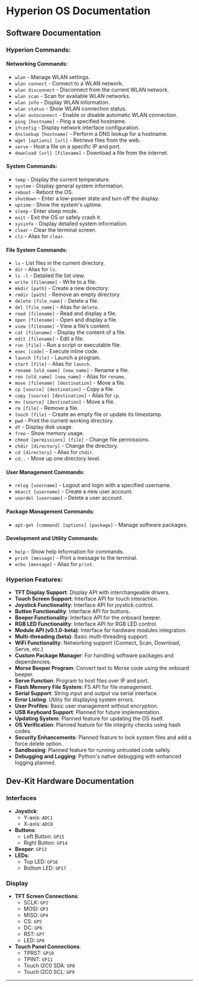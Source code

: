 # Hyperion OS Documentation

## Software Documentation

### Hyperion Commands:

#### Networking Commands:
- `wlan` - Manage WLAN settings.
- `wlan connect` - Connect to a WLAN network.
- `wlan disconnect` - Disconnect from the current WLAN network.
- `wlan scan` - Scan for available WLAN networks.
- `wlan info` - Display WLAN information.
- `wlan status` - Show WLAN connection status.
- `wlan autoconnect` - Enable or disable automatic WLAN connection.
- `ping [hostname]` - Ping a specified hostname.
- `ifconfig` - Display network interface configuration.
- `dnslookup [hostname]` - Perform a DNS lookup for a hostname.
- `wget [options] [url]` - Retrieve files from the web.
- `serve` - Host a file on a specific IP and port.
- `download [url] [filename]` - Download a file from the internet.


#### System Commands:
- `temp` - Display the current temperature.
- `system` - Display general system information.
- `reboot` - Reboot the OS.
- `shutdown` - Enter a low-power state and turn off the display.
- `uptime` - Show the system's uptime.
- `sleep` - Enter sleep mode.
- `exit` - Exit the OS or safely crash it.
- `sysinfo` - Display detailed system information.
- `clear` - Clear the terminal screen.
- `cls` - Alias for `clear`.

#### File System Commands:
- `ls` - List files in the current directory.
- `dir` - Alias for `ls`.
- `ls -l` - Detailed file list view.
- `write [filename]` - Write to a file.
- `mkdir [path]` - Create a new directory.
- `rmdir [path]` - Remove an empty directory.
- `delete [file_name]` - Delete a file.
- `del [file_name]` - Alias for `delete`.
- `read [filename]` - Read and display a file.
- `open [filename]` - Open and display a file.
- `view [filename]` - View a file’s content.
- `cat [filename]` - Display the content of a file.
- `edit [filename]` - Edit a file.
- `run [file]` - Run a script or executable file.
- `exec [code]` - Execute inline code.
- `launch [file]` - Launch a program.
- `start [file]` - Alias for `launch`.
- `rename [old_name] [new_name]` - Rename a file.
- `ren [old_name] [new_name]` - Alias for `rename`.
- `move [filename] [destination]` - Move a file.
- `cp [source] [destination]` - Copy a file.
- `copy [source] [destination]` - Alias for `cp`.
- `mv [source] [destination]` - Move a file.
- `rm [file]` - Remove a file.
- `touch [file]` - Create an empty file or update its timestamp.
- `pwd` - Print the current working directory.
- `df` - Display disk usage.
- `free` - Show memory usage.
- `chmod [permissions] [file]` - Change file permissions.
- `chdir [directory]` - Change the directory.
- `cd [directory]` - Alias for `chdir`.
- `cd..` - Move up one directory level.

#### User Management Commands:
- `relog [username]` - Logout and login with a specified username.
- `mkacct [username]` - Create a new user account.
- `userdel [username]` - Delete a user account.

#### Package Management Commands:
- `apt-get [command] [options] [package]` - Manage software packages.

#### Development and Utility Commands:
- `help` - Show help information for commands.
- `print [message]` - Print a message to the terminal.
- `echo [message]` - Alias for `print`.

### Hyperion Features:

- **TFT Display Support**: Display API with interchangeable drivers.
- **Touch Screen Support**: Interface API for touch interaction.
- **Joystick Functionality**: Interface API for joystick control.
- **Button Functionality**: Interface API for buttons.
- **Beeper Functionality**: Interface API for the onboard beeper.
- **RGB LED Functionality**: Interface API for RGB LED control.
- **Module API (v0.1.0-beta)**: Interface for hardware modules integration.
- **Multi-threading (beta)**: Basic multi-threading support.
- **WiFi Functionality**: Networking support (Connect, Scan, Download, Serve, etc.)
- **Custom Package Manager**: For handling software packages and dependencies.
- **Morse Beeper Program**: Convert text to Morse code using the onboard beeper.
- **Serve Function**: Program to host files over IP and port.
- **Flash Memory File System**: FS API for file management.
- **Serial Support**: String input and output via serial interface.
- **Error Listing**: Utility for displaying system errors.
- **User Profiles**: Basic user management without encryption.
- **USB Keyboard Support**: Planned for future implementation.
- **Updating System**: Planned feature for updating the OS itself.
- **OS Verification**: Planned feature for file integrity checks using hash codes.
- **Security Enhancements**: Planned feature to lock system files and add a force delete option.
- **Sandboxing**: Planned feature for running untrusted code safely.
- **Debugging and Logging**: Python's native debugging with enhanced logging planned.

## Dev-Kit Hardware Documentation

### Interfaces
- **Joystick**: 
  - Y-axis: `ADC1`
  - X-axis: `ADC0`
- **Buttons**: 
  - Left Button: `GP15`
  - Right Button: `GP14`
- **Beeper**: `GP13`
- **LEDs**: 
  - Top LED: `GP16`
  - Bottom LED: `GP17`

### Display
- **TFT Screen Connections**:
  - SCLK: `GP2`
  - MOSI: `GP3`
  - MISO: `GP4`
  - CS: `GP5`
  - DC: `GP6`
  - RST: `GP7`
  - LED: `GP8`
- **Touch Panel Connections**:
  - TPRST: `GP10`
  - TPINT: `GP11`
  - Touch I2C0 SDA: `GP8`
  - Touch I2C0 SCL: `GP9`

---
